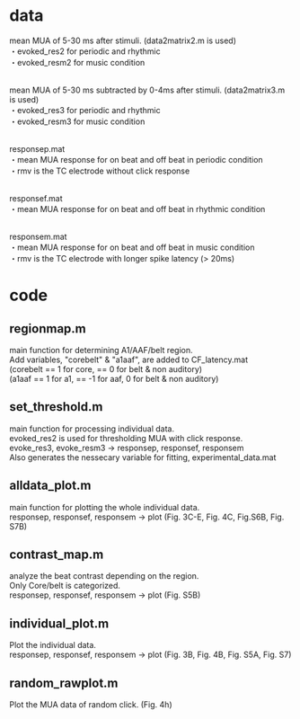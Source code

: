 
# data

mean MUA of 5-30 ms after stimuli. (data2matrix2.m is used)
<br>・evoked_res2 for periodic and rhythmic 
<br>・evoked_resm2 for music condition

<br>mean MUA of 5-30 ms subtracted by 0-4ms after stimuli. (data2matrix3.m is used)
<br>・evoked_res3 for periodic and rhythmic 
<br>・evoked_resm3 for music condition

<br>responsep.mat
<br>・mean MUA response for on beat and off beat in periodic condition
<br>・rmv is the TC electrode without click response

<br>responsef.mat
<br>・mean MUA response for on beat and off beat in rhythmic condition

<br>responsem.mat
<br>・mean MUA response for on beat and off beat in music condition
<br>・rmv is the TC electrode with longer spike latency (> 20ms)


# code

## regionmap.m

main function for determining A1/AAF/belt region.
<br>Add variables, "corebelt" & "a1aaf", are added to CF_latency.mat
<br>(corebelt == 1 for core, == 0 for belt & non auditory)
<br>(a1aaf == 1 for a1, == -1 for aaf, 0 for belt & non auditory)

## set_threshold.m 

main function for processing individual data.
<br>evoked_res2 is used for thresholding MUA with click response.
<br>evoke_res3, evoke_resm3 -> responsep, responsef, responsem
<br>Also generates the nessecary variable for fitting, experimental_data.mat

## alldata_plot.m

main function for plotting the whole individual data.
<br>responsep, responsef, responsem -> plot (Fig. 3C-E, Fig. 4C, Fig.S6B, Fig. S7B)

## contrast_map.m

analyze the beat contrast depending on the region.
<br>Only Core/belt is categorized. 
<br>responsep, responsef, responsem -> plot (Fig. S5B)

## individual_plot.m

Plot the individual data.
<br>responsep, responsef, responsem -> plot (Fig. 3B, Fig. 4B, Fig. S5A, Fig. S7)

## random_rawplot.m

Plot the MUA data of random click. (Fig. 4h)


